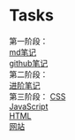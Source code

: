 # Tasks
第一阶段：    
 [md笔记](https://github.com/kkzjyy/Tasks/blob/main/Markdown%20%20note.md)   
   [github笔记](https://github.com/kkzjyy/Tasks/blob/main/Github1.md)    
第二阶段：    
[进阶笔记](https://github.com/kkzjyy/Tasks/blob/main/github2%EF%BC%9A.md)   
第三阶段：
[CSS](https://github.com/kkzjyy/Tasks/blob/master/CSS%E5%AD%A6%E4%B9%A0.assets/CSS%E5%AD%A6%E4%B9%A0.md)    
[JavaScript](https://github.com/kkzjyy/Tasks/blob/master/JavaScript%E5%AD%A6%E4%B9%A0.assets/JavaScript%E5%AD%A6%E4%B9%A0.md)    
[HTML](https://github.com/kkzjyy/Tasks/blob/main/%E9%98%B6%E6%AE%B5%E4%B8%89/HTML%E5%AD%A6%E4%B9%A0.md)      
[网站](https://kkzjyy.github.io/)

